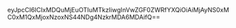 eyJpcCI6ICIxMDQuMjEuOTIuMTkzIiwgInVwZGF0ZWRfYXQiOiAiMjAyNS0xMC0xM1QxMjoxNzoxNS44NDg4NzkrMDA6MDAifQ==